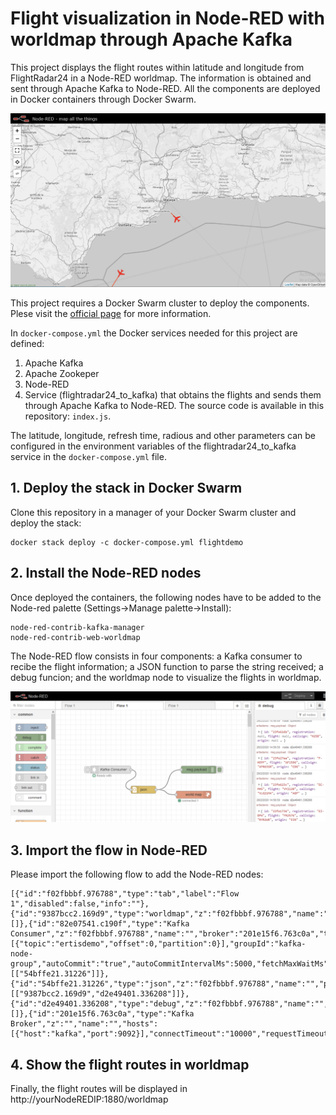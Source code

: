 # Flight visualization in Node-RED with worldmap through Apache Kafka

This project displays the flight routes within latitude and longitude from FlightRadar24 in a Node-RED worldmap. The information is obtained and sent through Apache Kafka to Node-RED. All the components are deployed in Docker containers through Docker Swarm.

![Node-red-flow](images/flightstatus.png)

This project requires a Docker Swarm cluster to deploy the components. Plese visit the [official page](https://docs.docker.com/engine/swarm/) for more information. 

In `docker-compose.yml` the Docker services needed for this project are defined:
1. Apache Kafka
2. Apache Zookeper
3. Node-RED 
4. Service (flightradar24_to_kafka) that obtains the flights and sends them through Apache Kafka to Node-RED. The source code is available in this repository: `index.js`.

The latitude, longitude, refresh time, radious and other parameters can be configured in the environment variables of the flightradar24_to_kafka service in the `docker-compose.yml` file.

## 1. Deploy the stack in Docker Swarm
Clone this repository in a manager of your Docker Swarm cluster and deploy the stack:
```
docker stack deploy -c docker-compose.yml flightdemo
```

## 2. Install the Node-RED nodes
Once deployed the containers, the following nodes have to be added to the Node-red palette (Settings->Manage palette->Install):

```
node-red-contrib-kafka-manager
node-red-contrib-web-worldmap
```

The Node-RED flow consists in four components: a Kafka consumer to recibe the flight information; a JSON function to parse the string received; a debug funcion; and the worldmap node to visualize the flights in worldmap.

![Node-red-flow](images/node-red-flow.png)


## 3. Import the flow in Node-RED

Please import the following flow to add the Node-RED nodes:

```
[{"id":"f02fbbbf.976788","type":"tab","label":"Flow 1","disabled":false,"info":""},{"id":"9387bcc2.169d9","type":"worldmap","z":"f02fbbbf.976788","name":"","lat":"36.72016","lon":"-4.42034","zoom":"","layer":"","cluster":"","maxage":"10","usermenu":"show","layers":"show","panit":"false","hiderightclick":"false","coords":"none","path":"","x":550,"y":340,"wires":[]},{"id":"82e07541.c190f","type":"Kafka Consumer","z":"f02fbbbf.976788","name":"","broker":"201e15f6.763c0a","topics":[{"topic":"ertisdemo","offset":0,"partition":0}],"groupId":"kafka-node-group","autoCommit":"true","autoCommitIntervalMs":5000,"fetchMaxWaitMs":100,"fetchMinBytes":1,"fetchMaxBytes":1048576,"fromOffset":0,"encoding":"utf8","keyEncoding":"utf8","connectionType":"Consumer","x":220,"y":240,"wires":[["54bffe21.31226"]]},{"id":"54bffe21.31226","type":"json","z":"f02fbbbf.976788","name":"","property":"payload","action":"obj","pretty":false,"x":350,"y":320,"wires":[["9387bcc2.169d9","d2e49401.336208"]]},{"id":"d2e49401.336208","type":"debug","z":"f02fbbbf.976788","name":"","active":true,"tosidebar":true,"console":false,"tostatus":false,"complete":"false","x":570,"y":240,"wires":[]},{"id":"201e15f6.763c0a","type":"Kafka Broker","z":"","name":"","hosts":[{"host":"kafka","port":9092}],"connectTimeout":"10000","requestTimeout":"30000","autoConnect":"true","idleConnection":"5","reconnectOnIdle":"true","maxAsyncRequests":"10","checkInterval":"10","usetls":false}]
```

## 4. Show the flight routes in worldmap

Finally, the flight routes will be displayed in http://yourNodeREDIP:1880/worldmap

